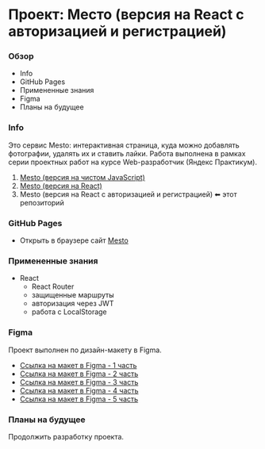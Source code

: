 # Проект: Место (версия на React с авторизацией и регистрацией)

### Обзор

- Info
- GitHub Pages
- Примененные знания
- Figma
- Планы на будущее

### **Info**

Это сервис Mesto: интерактивная страница, куда можно добавлять фотографии, удалять их и ставить лайки.
Работа выполнена в рамках серии проeктных работ на курсе Web-разработчик (Яндекс Практикум).

1. [Mesto (версия на чистом JavaScript)](https://github.com/Sattturday/mesto)
2. [Mesto (версия на React)](https://github.com/Sattturday/mesto-react)
3. Mesto (версия на React с авторизацией и регистрацией) ⬅ этот репозиторий

### **GitHub Pages**

- Открыть в браузере сайт [Mesto](https://sattturday.github.io/react-mesto-auth)

### Примененные знания

- React
  - React Router
  - защищенные маршруты
  - авторизация через JWT
  - работа с LocalStorage

### **Figma**

Проект выполнен по дизайн-макету в Figma.

- [Ссылка на макет в Figma - 1 часть](https://www.figma.com/file/2cn9N9jSkmxD84oJik7xL7/JavaScript.-Sprint-4?node-id=0%3A1)
- [Ссылка на макет в Figma - 2 часть](https://www.figma.com/file/bjyvbKKJN2naO0ucURl2Z0/JavaScript.-Sprint-5?node-id=0%3A1)
- [Ссылка на макет в Figma - 3 часть](https://www.figma.com/file/kRVLKwYG3d1HGLvh7JFWRT/JavaScript.-Sprint-6?node-id=0%3A1)
- [Ссылка на макет в Figma - 4 часть](https://www.figma.com/file/PSdQFRHoxXJFs2FH8IXViF/JavaScript-9-sprint?node-id=0%3A1)
- [Ссылка на макет в Figma - 5 часть](https://www.figma.com/file/5H3gsn5lIGPwzBPby9jAOo/Sprint-14-RU?node-id=0%3A1)

### **Планы на будущее**

Продолжить разработку проекта.
